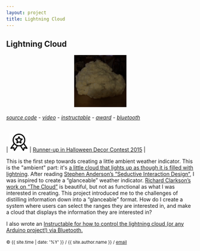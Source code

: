 ```yaml
---
layout: project
title: Lightning Cloud
---
```


<style>
img { max-width: 500px; }
</style>

## Lightning Cloud

<style>
img { display: inline; }
img#lightning-cloud { width: 10em; }
img.proj { display: block; margin: auto; }
</style>

<img id="lightning-cloud" class="proj" src="/src/img/lightning-cloud-crop.gif">


###### [source code][github] - [video][video] - [instructable][instructable] - [award][award] - [bluetooth][bluetooth]

| <img src="/src/img/noun_779891.svg" alt="Lightning Cloud" style="width: 50px;"/> | [   Runner-up in Halloween Decor Contest 2015][award] |


This is the first step towards creating a little ambient weather indicator. This is the "ambient" part: it's [a little cloud that lights up as though it is filled with lightning][dark-video]. After reading [Stephen Anderson’s “Seductive Interaction Design“][seductive], I was inspired to create a “glanceable” weather indicator. [Richard Clarkson’s work on “The Cloud”][clarkson] is beautiful, but not as functional as what I was interested in creating. This project introduced me to the challenges of distilling information down into a “glanceable” format. How do I create a system where users can select the ranges they are interested in, and make a cloud that displays the information they are interested in?



I also wrote an [Instructable for how to control the lightning cloud (or any Arduino project!) via Bluetooth.][bluetooth]

<small> &copy; {{ site.time | date: '%Y' }} / {{ site.author.name }} /
[email][mail]</small>

[mail]:mailto:molecule@berkeley.edu
[github]:https://github.com/molecule/cloud-lightning
[video]:https://www.youtube.com/watch?v=Vh3HVOzsb7M
[dark-video]:https://www.youtube.com/watch?v=XxMMNcU-hWE
[instructable]:http://www.instructables.com/id/How-to-make-a-Lightning-Cloud/
[award]:http://www.instructables.com/contest/halloweendecor2015/
[bluetooth]:http://www.instructables.com/id/How-to-Add-Bluetooth-Control-to-your-Lightning-Clo/
[seductive]:https://smile.amazon.com/Seductive-Interaction-Design-Effective-Experiences/dp/0321725522/ref=sr_1_1?ie=UTF8&qid=1511464356&sr=8-1&keywords=Seductive+Interaction+Design%3A+Creating+Playful%2C+Fun%2C+and+Effective+User+Experiences+%28Voices+That+Matter%29
[clarkson]:https://productsofdesign.sva.edu/blog/the-cloud-by-richard-clarkson

